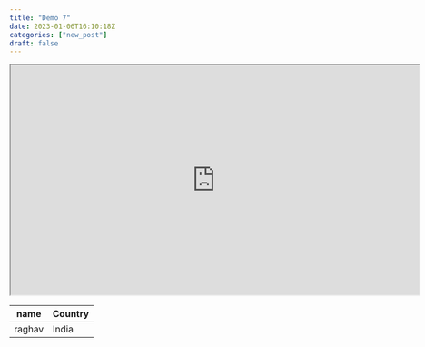 ```yaml
---
title: "Demo 7"
date: 2023-01-06T16:10:18Z
categories: ["new_post"]
draft: false
---
```


<iframe width="720" height="405"
    src="https://www.youtube.com/embed/tgbNymZ7vqY">
</iframe>


  name  |  Country  |
  -------------- |---------------- |
raghav  |  India  |
